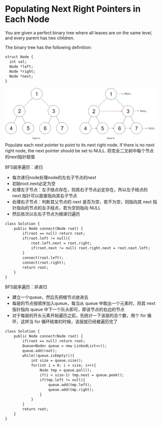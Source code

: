 # Populating Next Right Pointers in Each Node

You are given a perfect binary tree where all leaves are on the same level, and every parent has two children.

The binary tree has the following definition:
```
struct Node {
  int val;
  Node *left;
  Node *right;
  Node *next;
}
```
<img src="/pictures/question_116.jpg" width="800">
Populate each next pointer to point to its next right node. If there is no next right node, the next pointer should be set to NULL.
将完全二叉树中每个节点的next指针赋值

BFS层序遍历：递归
* 每次递归node处理node的左右子节点的next
* 初始root.next必定为空
* 处理左子节点：左子结点存在，则其右子节点必定存在，所以左子结点的 next 指针可以直接指向其右子节点
* 处理右子节点：判断其父节点的 next 是否为空，若不为空，则指向其 next 指针指向的节点的左子结点，若为空则指向 NULL
* 然后依次以左右子节点为根递归遍历
```
class Solution {
    public Node connect(Node root) {
        if(root == null) return root;
        if(root.left != null){
            root.left.next = root.right;
            if(root.next != null) root.right.next = root.next.left;
        }
        connect(root.left);
        connect(root.right);
        return root;
    }
}
```

BFS层序遍历：非递归

* 建立一个queue，然后先把根节点放进去
* 每层的节点按顺序加入queue，每当从 queue 中取出一个元素时，将其 next 指针指向 queue 中下一个队头即可，即该节点的右边的节点
* 对于每层的开头元素开始遍历之前，先统计一下该层的总个数，用个 for 循环，这样当 for 循环结束的时候，该层就已经被遍历完了
```
class Solution {
    public Node connect(Node root) {
        if(root == null) return root;
        Queue<Node> queue = new LinkedList<>();
        queue.add(root);
        while(!queue.isEmpty()){
            int size = queue.size();
            for(int i = 0; i < size; i++){
                Node tmp = queue.poll();
                if(i < size-1) tmp.next = queue.peek();
                if(tmp.left != null){
                    queue.add(tmp.left);
                    queue.add(tmp.right);
                }
            }
        }
        return root;
    }
}
```
